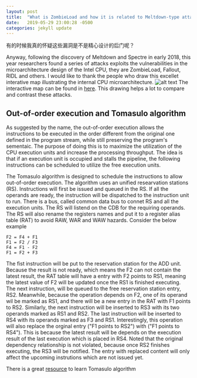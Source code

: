 ```yaml
---
layout: post
title:  "What is ZombieLoad and how it is related to Meltdown-type attacks"
date:   2019-05-29 23:00:28 -0500
categories: jekyll update
---
```

有的时候我真的怀疑这些漏洞是不是精心设计的后门呢？

Anyway, following the discovery of Meltdown and Spectre in early 2018, this year researchers found a series of attacks exploits the vulnerabilities in the microarchitecture design of the Intel CPU, they are ZombieLoad, Fallout, RIDL and others. I would like to thank the people who draw this excellet interative map illustrating the internal CPU microarchitecture. ![alt text](https://mdsattacks.com/images/skylake-color.svg "Microarchitecure") The interactive map can be found in [here](https://mdsattacks.com/diagram.html). This drawing helps a lot to compare and contrast these attacks.

## Out-of-order execution and Tomasulo algorithm

As suggested by the name, the out-of-order execution allows the instructions to be executed in the order different from the original one defined in the program stream, while still preserving the program's sementaic. The purpose of doing this is to maximize the utilization of the CPU execution units and increase the processing throughput. The idea is that if an execution unit is occupied and stalls the pipeline, the following instructions can be scheduled to utilize the free execution units. 

The Tomasulo algorithm is designed to schedule the instructions to allow out-of-order execution. The algorithm uses an unified researvation stations (RS). Instructions will first be issued and queued in the RS. If all the operands are ready, the instruction will be dispatched to the instruction unit to run. There is a bus, called common data bus to connet RS and all the execution units. The RS will listend on the CDB for the requiring operands. The RS will also rename the registers names and put it to a register alias table (RAT) to avoid RAW, WAR and WAW hazards. Consider the below example

```
F2 = F4 + F1
F1 = F2 / F3
F4 = F1 - F2
F1 = F2 + F3
```

The fist instruction will be put to the reservation station for the ADD unit. Because the result is not ready, which means the F2 can not contain the latest result, the RAT table will have a entry with F2 points to RS1, meaning the latest value of F2 will be updated once the RS1 is finished executing. The next instruction, will be queued to the free reservation station entry, RS2. Meanwhile, because the operation depends on F2, one of its operand wil be marked as RS1, and there will be a new entry in the RAT with F1 points to RS2. Similarly, the next instruction will be inserted to RS3 with its two operands marked as RS1 and RS2. The last instruction will be inserted to RS4 with its operands marked as F3 and RS1. Interestingly, this operation will also replace the orginal entry ("F1 points to RS2") with ("F1 points to RS4"). This is because the latest result will be depends on the execution result of the last execution which is placed in RS4. Noted that the original dependency relationship is not violated, because once RS2 finishes executing, the RS3 will be notified. The entry with replaced content will only affect the upcoming instrutions which are not issued yet. 

There is a great [resource](https://classroom.udacity.com/courses/ud007) to learn Tomasulo algorithm  
